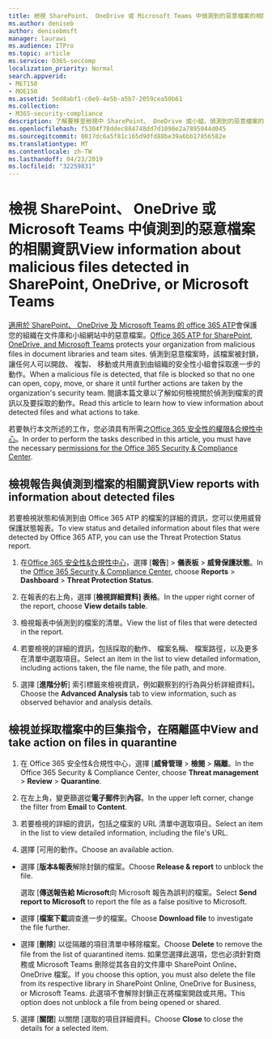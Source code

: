 ```yaml
---
title: 檢視 SharePoint、 OneDrive 或 Microsoft Teams 中偵測到的惡意檔案的相關資訊
ms.author: deniseb
author: denisebmsft
manager: laurawi
ms.audience: ITPro
ms.topic: article
ms.service: O365-seccomp
localization_priority: Normal
search.appverid:
- MET150
- MOE150
ms.assetid: 5ed8abf1-c0e9-4e5b-a5b7-2059cea50b61
ms.collection:
- M365-security-compliance
description: 了解要移至檢視中 SharePoint、 OneDrive 或小組，偵測到的惡意檔案的相關資訊，以及如何對這些檔案採取動作。
ms.openlocfilehash: f5304f78ddec884748dd7d1090e2a7895044d045
ms.sourcegitcommit: 0017dc6a5f81c165d9dfd88be39a6bb17856582e
ms.translationtype: MT
ms.contentlocale: zh-TW
ms.lasthandoff: 04/23/2019
ms.locfileid: "32259831"
---
```

# <a name="view-information-about-malicious-files-detected-in-sharepoint-onedrive-or-microsoft-teams"></a><span data-ttu-id="29893-103">檢視 SharePoint、 OneDrive 或 Microsoft Teams 中偵測到的惡意檔案的相關資訊</span><span class="sxs-lookup"><span data-stu-id="29893-103">View information about malicious files detected in SharePoint, OneDrive, or Microsoft Teams</span></span>

<span data-ttu-id="29893-104">[適用於 SharePoint、 OneDrive 及 Microsoft Teams 的 office 365 ATP](atp-for-spo-odb-and-teams.md)會保護您的組織在文件庫和小組網站中的惡意檔案。</span><span class="sxs-lookup"><span data-stu-id="29893-104">[Office 365 ATP for SharePoint, OneDrive, and Microsoft Teams](atp-for-spo-odb-and-teams.md) protects your organization from malicious files in document libraries and team sites.</span></span> <span data-ttu-id="29893-105">偵測到惡意檔案時，該檔案被封鎖，讓任何人可以開啟、 複製、 移動或共用直到由組織的安全性小組會採取進一步的動作。</span><span class="sxs-lookup"><span data-stu-id="29893-105">When a malicious file is detected, that file is blocked so that no one can open, copy, move, or share it until further actions are taken by the organization's security team.</span></span> <span data-ttu-id="29893-106">閱讀本篇文章以了解如何檢視關於偵測到檔案的資訊以及要採取的動作。</span><span class="sxs-lookup"><span data-stu-id="29893-106">Read this article to learn how to view information about detected files and what actions to take.</span></span> 

<span data-ttu-id="29893-107">若要執行本文所述的工作，您必須具有所需之[Office 365 安全性的權限&amp;合規性中心](permissions-in-the-security-and-compliance-center.md)。</span><span class="sxs-lookup"><span data-stu-id="29893-107">In order to perform the tasks described in this article, you must have the necessary [permissions for the Office 365 Security &amp; Compliance Center](permissions-in-the-security-and-compliance-center.md).</span></span> 
  
## <a name="view-reports-with-information-about-detected-files"></a><span data-ttu-id="29893-108">檢視報告與偵測到檔案的相關資訊</span><span class="sxs-lookup"><span data-stu-id="29893-108">View reports with information about detected files</span></span>

<span data-ttu-id="29893-109">若要檢視狀態和偵測到由 Office 365 ATP 的檔案的詳細的資訊，您可以使用威脅保護狀態報表。</span><span class="sxs-lookup"><span data-stu-id="29893-109">To view status and detailed information about files that were detected by Office 365 ATP, you can use the Threat Protection Status report.</span></span>
  
1. <span data-ttu-id="29893-110">在[Office 365 安全性&amp;合規性中心](https://protection.office.com)，選擇 [**報告**] \> **儀表板** \> **威脅保護狀態**。</span><span class="sxs-lookup"><span data-stu-id="29893-110">In the [Office 365 Security &amp; Compliance Center](https://protection.office.com), choose **Reports** \> **Dashboard** \> **Threat Protection Status**.</span></span>
    
2. <span data-ttu-id="29893-111">在報表的右上角，選擇 [**檢視詳細資料] 表格**。</span><span class="sxs-lookup"><span data-stu-id="29893-111">In the upper right corner of the report, choose **View details table**.</span></span>
    
3. <span data-ttu-id="29893-112">檢視報表中偵測到的檔案的清單。</span><span class="sxs-lookup"><span data-stu-id="29893-112">View the list of files that were detected in the report.</span></span>
    
4. <span data-ttu-id="29893-113">若要檢視的詳細的資訊，包括採取的動作、 檔案名稱、 檔案路徑，以及更多在清單中選取項目。</span><span class="sxs-lookup"><span data-stu-id="29893-113">Select an item in the list to view detailed information, including actions taken, the file name, the file path, and more.</span></span>
    
5. <span data-ttu-id="29893-114">選擇 [**進階分析**] 索引標籤來檢視資訊，例如觀察到的行為與分析詳細資料]。</span><span class="sxs-lookup"><span data-stu-id="29893-114">Choose the **Advanced Analysis** tab to view information, such as observed behavior and analysis details.</span></span> 
  
## <a name="view-and-take-action-on-files-in-quarantine"></a><span data-ttu-id="29893-115">檢視並採取檔案中的巨集指令，在隔離區中</span><span class="sxs-lookup"><span data-stu-id="29893-115">View and take action on files in quarantine</span></span>

1. <span data-ttu-id="29893-116">在 Office 365 安全性&amp;合規性中心，選擇 [**威脅管理** \> **檢閱** \> **隔離**。</span><span class="sxs-lookup"><span data-stu-id="29893-116">In the Office 365 Security &amp; Compliance Center, choose **Threat management** \> **Review** \> **Quarantine**.</span></span>
    
2. <span data-ttu-id="29893-117">在左上角，變更篩選從**電子郵件**到**內容**。</span><span class="sxs-lookup"><span data-stu-id="29893-117">In the upper left corner, change the filter from **Email** to **Content**.</span></span>
    
3. <span data-ttu-id="29893-118">若要檢視的詳細的資訊，包括之檔案的 URL 清單中選取項目。</span><span class="sxs-lookup"><span data-stu-id="29893-118">Select an item in the list to view detailed information, including the file's URL.</span></span>
    
4. <span data-ttu-id="29893-119">選擇 [可用的動作。</span><span class="sxs-lookup"><span data-stu-id="29893-119">Choose an available action.</span></span>
    
  - <span data-ttu-id="29893-120">選擇 [**版本&amp;報表**解除封鎖的檔案。</span><span class="sxs-lookup"><span data-stu-id="29893-120">Choose **Release &amp; report** to unblock the file.</span></span> 
    
    <span data-ttu-id="29893-121">選取 [**傳送報告給 Microsoft**向 Microsoft 報告為誤判的檔案。</span><span class="sxs-lookup"><span data-stu-id="29893-121">Select **Send report to Microsoft** to report the file as a false positive to Microsoft.</span></span> 
    
  - <span data-ttu-id="29893-122">選擇 [**檔案下載**調查進一步的檔案。</span><span class="sxs-lookup"><span data-stu-id="29893-122">Choose **Download file** to investigate the file further.</span></span> 
    
  - <span data-ttu-id="29893-123">選擇 [**刪除**] 以從隔離的項目清單中移除檔案。</span><span class="sxs-lookup"><span data-stu-id="29893-123">Choose **Delete** to remove the file from the list of quarantined items.</span></span> <span data-ttu-id="29893-124">如果您選擇此選項，您也必須針對商務或 Microsoft Teams 刪除從其各自的文件庫中 SharePoint Online、 OneDrive 檔案。</span><span class="sxs-lookup"><span data-stu-id="29893-124">If you choose this option, you must also delete the file from its respective library in SharePoint Online, OneDrive for Business, or Microsoft Teams.</span></span> <span data-ttu-id="29893-125">此選項不會解除封鎖正在將檔案開啟或共用。</span><span class="sxs-lookup"><span data-stu-id="29893-125">This option does not unblock a file from being opened or shared.</span></span> 
    
5. <span data-ttu-id="29893-126">選擇 [**關閉**] 以關閉 [選取的項目詳細資料。</span><span class="sxs-lookup"><span data-stu-id="29893-126">Choose **Close** to close the details for a selected item.</span></span> 
  
  


